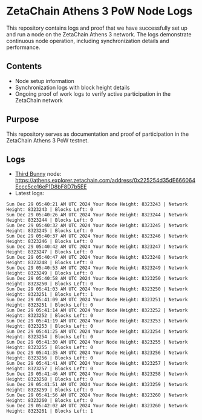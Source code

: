 # ZetaChain Athens 3 PoW Node Logs
This repository contains logs and proof that we have successfully set up and run a node on the ZetaChain Athens 3 network. The logs demonstrate continuous node operation, including synchronization details and performance.

## Contents
- Node setup information
- Synchronization logs with block height details
- Ongoing proof of work logs to verify active participation in the ZetaChain network

## Purpose
This repository serves as documentation and proof of participation in the ZetaChain Athens 3 PoW testnet.

## Logs

- [Third Bunny](https://thirdbunny.xyz/) node: https://athens.explorer.zetachain.com/address/0x225254d35dE666064Eccc5ce16eF1D8bF8D7b5EE
- Latest logs:
```
Sun Dec 29 05:40:21 AM UTC 2024 Your Node Height: 8323243 | Network Height: 8323243 | Blocks Left: 0
Sun Dec 29 05:40:26 AM UTC 2024 Your Node Height: 8323244 | Network Height: 8323244 | Blocks Left: 0
Sun Dec 29 05:40:32 AM UTC 2024 Your Node Height: 8323245 | Network Height: 8323245 | Blocks Left: 0
Sun Dec 29 05:40:37 AM UTC 2024 Your Node Height: 8323246 | Network Height: 8323246 | Blocks Left: 0
Sun Dec 29 05:40:42 AM UTC 2024 Your Node Height: 8323247 | Network Height: 8323247 | Blocks Left: 0
Sun Dec 29 05:40:47 AM UTC 2024 Your Node Height: 8323248 | Network Height: 8323248 | Blocks Left: 0
Sun Dec 29 05:40:53 AM UTC 2024 Your Node Height: 8323249 | Network Height: 8323249 | Blocks Left: 0
Sun Dec 29 05:40:58 AM UTC 2024 Your Node Height: 8323250 | Network Height: 8323250 | Blocks Left: 0
Sun Dec 29 05:41:03 AM UTC 2024 Your Node Height: 8323250 | Network Height: 8323251 | Blocks Left: 1
Sun Dec 29 05:41:09 AM UTC 2024 Your Node Height: 8323251 | Network Height: 8323251 | Blocks Left: 0
Sun Dec 29 05:41:14 AM UTC 2024 Your Node Height: 8323252 | Network Height: 8323252 | Blocks Left: 0
Sun Dec 29 05:41:19 AM UTC 2024 Your Node Height: 8323253 | Network Height: 8323253 | Blocks Left: 0
Sun Dec 29 05:41:25 AM UTC 2024 Your Node Height: 8323254 | Network Height: 8323254 | Blocks Left: 0
Sun Dec 29 05:41:30 AM UTC 2024 Your Node Height: 8323255 | Network Height: 8323255 | Blocks Left: 0
Sun Dec 29 05:41:35 AM UTC 2024 Your Node Height: 8323256 | Network Height: 8323256 | Blocks Left: 0
Sun Dec 29 05:41:41 AM UTC 2024 Your Node Height: 8323257 | Network Height: 8323257 | Blocks Left: 0
Sun Dec 29 05:41:46 AM UTC 2024 Your Node Height: 8323258 | Network Height: 8323258 | Blocks Left: 0
Sun Dec 29 05:41:51 AM UTC 2024 Your Node Height: 8323259 | Network Height: 8323259 | Blocks Left: 0
Sun Dec 29 05:41:56 AM UTC 2024 Your Node Height: 8323260 | Network Height: 8323260 | Blocks Left: 0
Sun Dec 29 05:42:02 AM UTC 2024 Your Node Height: 8323260 | Network Height: 8323261 | Blocks Left: 1
```
